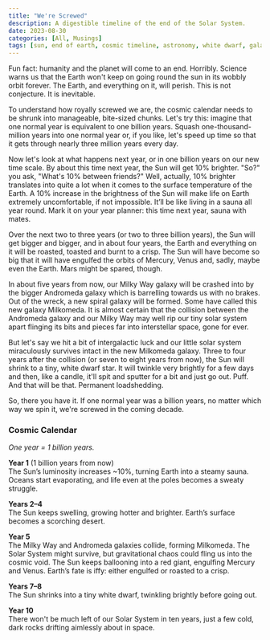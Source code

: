 ```yaml
---
title: "We're Screwed"
description: A digestible timeline of the end of the Solar System.
date: 2023-08-30
categories: [All, Musings]
tags: [sun, end of earth, cosmic timeline, astronomy, white dwarf, galaxy, billion years]
---
```


Fun fact: humanity and the planet will come to an end. Horribly. Science warns us that the Earth won't keep on going round the sun in its wobbly orbit forever. The Earth, and everything on it, will perish. This is not conjecture. It is inevitable.

To understand how royally screwed we are, the cosmic calendar needs to be shrunk into manageable, bite-sized chunks. Let's try this: imagine that one normal year is equivalent to one billion years. Squash one-thousand-million years into one normal year or, if you like, let's speed up time so that it gets through nearly three million years every day. 

Now let's look at what happens next year, or in one billion years on our new time scale. By about this time next year, the Sun will get 10% brighter. "So?" you ask, "What's 10% between friends?" Well, actually, 10% brighter translates into quite a lot when it comes to the surface temperature of the Earth. A 10% increase in the brightness of the Sun will make life on Earth extremely uncomfortable, if not impossible. It’ll be like living in a sauna all year round. Mark it on your year planner: this time next year, sauna with mates.

Over the next two to three years (or two to three billion years), the Sun will get bigger and bigger, and in about four years, the Earth and everything on it will be roasted, toasted and burnt to a crisp. The Sun will have become so big that it will have engulfed the orbits of Mercury, Venus and, sadly, maybe even the Earth. Mars might be spared, though.

In about five years from now, our Milky Way galaxy will be crashed into by the bigger Andromeda galaxy which is barrelling towards us with no brakes. Out of the wreck, a new spiral galaxy will be formed. Some have called this new galaxy Milkomeda. It is almost certain that the collision between the Andromeda galaxy and our Milky Way may well rip our tiny solar system apart flinging its bits and pieces far into interstellar space, gone for ever.

But let's say we hit a bit of intergalactic luck and our little solar system miraculously survives intact in the new Milkomeda galaxy. Three to four years after the collision (or seven to eight years from now), the Sun will shrink to a tiny, white dwarf star. It will twinkle very brightly for a few days and then, like a candle, it'll spit and sputter for a bit and just go out. Puff. And that will be that. Permanent loadshedding.

So, there you have it. If one normal year was a billion years, no matter which way we spin it, we're screwed in the coming decade.

### Cosmic Calendar
*One year = 1 billion years.*

**Year 1** (1 billion years from now) \
The Sun’s luminosity increases ~10%, turning Earth into a steamy sauna. Oceans start evaporating, and life even at the poles becomes a sweaty struggle. 

**Years 2–4** \
The Sun keeps swelling, growing hotter and brighter. Earth’s surface becomes a scorching desert.

**Year 5** \
The Milky Way and Andromeda galaxies collide, forming Milkomeda. The Solar System might survive, but gravitational chaos could fling us into the cosmic void. The Sun keeps ballooning into a red giant, engulfing Mercury and Venus. Earth’s fate is iffy: either engulfed or roasted to a crisp.

**Years 7–8** \
The Sun shrinks into a tiny white dwarf, twinkling brightly before going out.

**Year 10** \
There won't be much left of our Solar System in ten years, just a few cold, dark rocks drifting aimlessly about in space.
